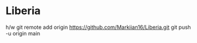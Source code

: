 # Liberia
h/w
git remote add origin https://github.com/Markiian16/Liberia.git
git push -u origin main
